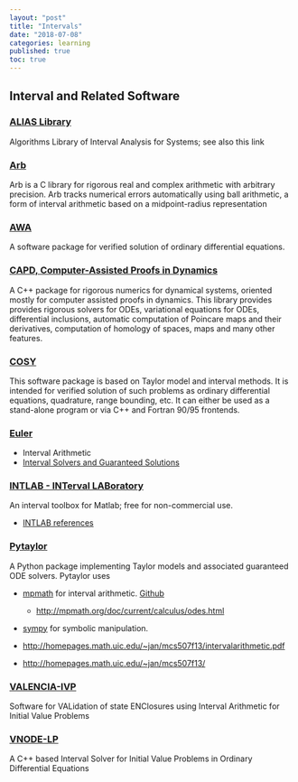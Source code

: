 ```yaml
---
layout: "post"
title: "Intervals"
date: "2018-07-08"
categories: learning
published: true
toc: true
---
```


<div class="references" markdown="1">

## Interval and Related Software

### [ALIAS Library](http://www-sop.inria.fr/coprin/index_english.html)

Algorithms Library of Interval Analysis for Systems; see also this link

### [Arb](http://arblib.org/)

Arb is a C library for rigorous real and complex arithmetic with arbitrary precision. Arb tracks numerical errors automatically using ball arithmetic, a form of interval arithmetic based on a midpoint-radius representation

### [AWA](ftp://ftp.iam.uni-karlsruhe.de/pub/awa/)

A software package for verified solution of ordinary differential equations.

### [CAPD, Computer-Assisted Proofs in Dynamics](http://capd.ii.uj.edu.pl/)

A C++ package for rigorous numerics for dynamical systems, oriented mostly for computer assisted proofs in dynamics.
This library provides provides rigorous solvers for ODEs, variational equations for ODEs, differential inclusions, automatic computation of Poincare maps and their derivatives, computation of homology of spaces, maps and many other features.

### [COSY](http://cosy.pa.msu.edu/)

This software package is based on Taylor model and interval methods. It is intended for verified solution of such problems as ordinary differential equations, quadrature, range bounding, etc. It can either be used as a stand-alone program or via C++ and Fortran 90/95 frontends.

### [Euler](http://www.euler-math-toolbox.de/Programs/08%20-%20Intervals.html)

  - Interval Arithmetic
  - [Interval Solvers and Guaranteed Solutions](http://www.euler-math-toolbox.de/reference/numerical.html#Interval_Solvers_and_Guaranteed_Solutions)

### [INTLAB - INTerval LABoratory](http://www.ti3.tu-harburg.de/rump/intlab/index.html)

An interval toolbox for Matlab; free for non-commercial use.

  - [INTLAB references](http://www.ti3.tuhh.de/rump/intlab/INTLABref.pdf)

### [Pytaylor](http://gitorious.org/pytaylor)

A Python package implementing Taylor models and associated guaranteed ODE solvers.
Pytaylor uses

  - [mpmath](http://mpmath.org/doc/current/contexts.html#arbitrary-precision-interval-arithmetic-iv) for interval arithmetic. [Github](https://github.com/fredrik-johansson/mpmath)

    - http://mpmath.org/doc/current/calculus/odes.html

  - [sympy](https://docs.sympy.org/0.6.7/modules/mpmath/intervals.html) for symbolic manipulation.

  - http://homepages.math.uic.edu/~jan/mcs507f13/intervalarithmetic.pdf
  - http://homepages.math.uic.edu/~jan/mcs507f13/

### [VALENCIA-IVP](http://valencia-ivp.com/)

Software for VALidation of state ENClosures using Interval Arithmetic for Initial Value Problems

### [VNODE-LP](http://www.cas.mcmaster.ca/~nedialk/vnodelp/)
A C++ based Interval Solver for Initial Value Problems in Ordinary Differential Equations



</div>

